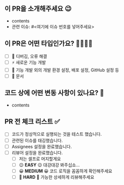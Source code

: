 ## 이 PR을 소개해주세요 😉

- contents
- 관련 이슈: #<여기에 이슈 번호를 넣어주세요>

## 이 PR은 어떤 타입인가요? 👩‍💻👨‍💻

- [ ] 🐛 디버깅, 오류 해결
- [ ] ⚡ 새로운 기능 개발
- [ ] 📢 기능 개발 외의 개발 환경 설정, 배포 설정, GitHub 설정 등 
- [ ] 📄 문서

## 코드 상에 어떤 변동 사항이 있나요? 🤖

- contents

## PR 전 체크 리스트 ✅

- [ ] 코드가 정상적으로 실행되는 것을 테스트 했습니다.
- [ ] 관련된 이슈를 태깅했습니다.
- [ ] Assignees 설정을 완료했습니다.
- [ ] 리뷰어 설정을 완료했습니다.
  - [ ] 저는 셀프로 머지할게요
  - [ ] 😉 **EASY** 😉 대강대강 봐주십쇼...
  - [ ] 😀 **MEDIUM** 😀 코드 로직을 꼼꼼하게 확인해주세요
  - [ ] 🧐 **HARD** 🧐 가능한 상세하게 리뷰해주세요
